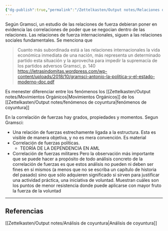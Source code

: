 ```yaml
---
{"dg-publish":true,"permalink":"/Zettelkasten/Output notes/Relaciones de fuerza/","noteIcon":"","created":"2025-06-01T21:40:21.416-04:00"}
---
```



Según Gramsci, un estudio de las relaciones de fuerza debieran poner en evidencia las correlaciones de poder que se negocian dentro de las relaciones.
Las relaciones de fuerza internacionales, siguen a las relaciones sociales fundamentales. Se menciona que 
>Cuanto más subordinada está a las relaciones internacionales la vida económica inmediata de una nación, más representa un determinado partido esta situación y la aprovecha para impedir la supremacía de los partidos adversos
>Gramsci, p. 140 https://letrasindomitas.wordpress.com/wp-content/uploads/2018/10/gramsci-antonio-la-politica-y-el-estado-moderno-doc.pdf

Es menester diferenciar entre los fenómenos los [[Zettelkasten/Output notes/Movimientos Orgánicos\|Movimientos Orgánicos]] de los [[Zettelkasten/Output notes/fenómenos de coyuntura\|fenómenos de coyuntura]]

En la correlación de fuerzas hay grados, propiedades y momentos. Segun Gramsci:
- Una relación de fuerzas estrechamente ligada a la estructura. Esta es visible de manera objetiva, y no es mera convención. Es material
- Correlación de fuerzas políticas.
	- TEORÍA DE LA DEPENDENCIA EN AML
- Correlación de fuerzas militares
Pero la observación más importante que se puede hacer a
propósito de todo análisis concreto de la correlación de fuerzas
es que estos análisis no pueden ni deben ser fines en sí mismos
(a menos que no se escriba un capítulo de historia del pasado)
sino que sólo adquieren significado si sirven para justificar una
actividad práctica, una iniciativa de voluntad. Muestran cuáles
son los puntos de menor resistencia donde puede aplicarse con
mayor fruto la fuerza de la voluntad

---
## Referencias
[[Zettelkasten/Output notes/Análisis de coyuntura\|Análisis de coyuntura]]